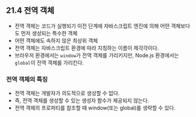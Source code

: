## 21.4 전역 객체

- 전역 객체는 코드가 실행되기 이전 단계에 자바스크립트 엔진에 의해 어떤 객체보다도 먼저 생성되는 특수한 객체
- 어떤 객체에도 속하지 않은 최상위 객체
- 전역 객체는 자바스크립트 환경에 따라 지칭하는 이름이 제각각이다.
- 브라우저 환경에서는 `window`가 전역 객체를 가리키지만, Node.js 환경에서는 `global`이 전역 객체를 가리킨다.

### 전역 객체의 특징

- 전역 객체는 개발자가 의도적으로 생성할 수 없다.
- 즉, 전역 객체를 생성할 수 있는 생성자 함수가 제공되지 않는다.
- 전역 객체의 프로퍼티를 참조할 때 window(또는 global)를 생략할 수 있다.